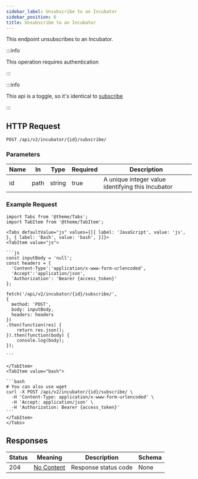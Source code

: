 ```yaml
---
sidebar_label: Unsubscribe to an Incubator
sidebar_position: 6
title: Unsubscribe to an Incubator
---
```


This endpoint unsubscribes to an Incubator.

:::info

This operation requires authentication

:::

:::info

This api is a toggle, so it's identical to [subscribe](subscribe_to_an_incubator)

:::

## HTTP Request

`POST /api/v2/incubator/{id}/subscribe/`

### Parameters

|Name|In|Type|Required|Description|
|---|---|---|---|---|
|id|path|string|true|A unique integer value identifying this Incubator|

### Example Request

````mdx-code-block
import Tabs from '@theme/Tabs';
import TabItem from '@theme/TabItem';

<Tabs defaultValue="js" values={[{ label: 'JavaScript', value: 'js', }, { label: 'Bash', value: 'bash', }]}>
<TabItem value="js">

```js
const inputBody = 'null';
const headers = {
  'Content-Type':'application/x-www-form-urlencoded',
  'Accept':'application/json',
  'Authorization': 'Bearer {access_token}'
};

fetch('/api/v2/incubator/{id}/subscribe/',
{
  method: 'POST',
  body: inputBody,
  headers: headers
})
.then(function(res) {
    return res.json();
}).then(function(body) {
    console.log(body);
});

```

</TabItem>
<TabItem value="bash">

```bash
# You can also use wget
curl -X POST /api/v2/incubator/{id}/subscribe/ \
  -H 'Content-Type: application/x-www-form-urlencoded' \
  -H 'Accept: application/json' \
  -H 'Authorization: Bearer {access_token}'
```
</TabItem>
</Tabs>
````

## Responses

|Status|Meaning|Description|Schema|
|---|---|---|---|
|204|[No Content](https://tools.ietf.org/html/rfc7231#section-6.3.5)|Response status code|None|




